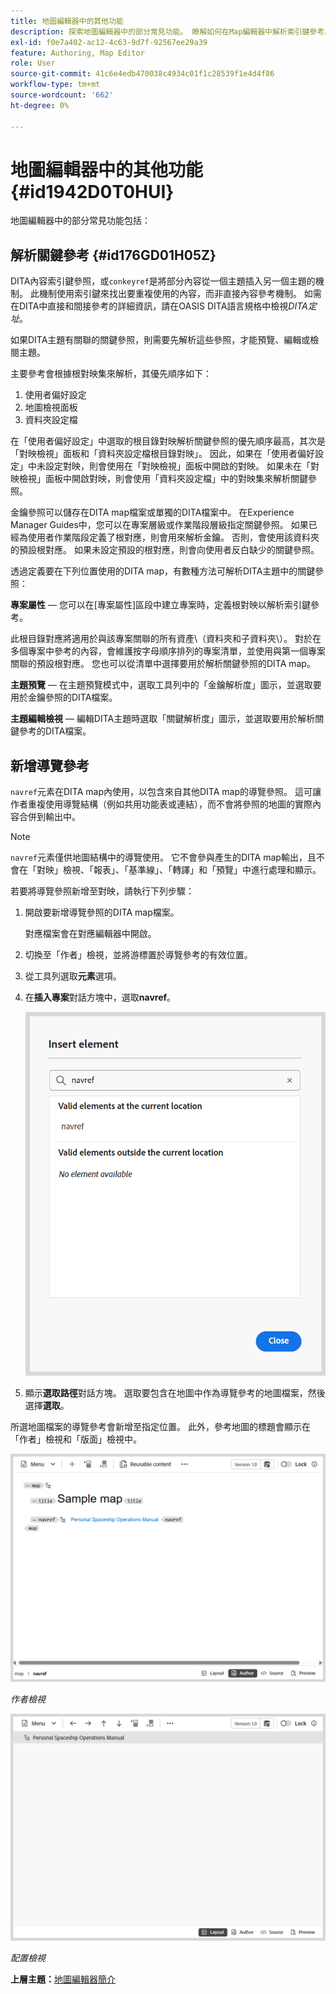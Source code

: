 ```yaml
---
title: 地圖編輯器中的其他功能
description: 探索地圖編輯器中的部分常見功能。 瞭解如何在Map編輯器中解析索引鍵參考。
exl-id: f0e7a402-ac12-4c63-9d7f-92567ee29a39
feature: Authoring, Map Editor
role: User
source-git-commit: 41c6e4edb470038c4934c01f1c28539f1e4d4f86
workflow-type: tm+mt
source-wordcount: '662'
ht-degree: 0%

---
```


# 地圖編輯器中的其他功能 {#id1942D0T0HUI}

地圖編輯器中的部分常見功能包括：

## 解析關鍵參考 {#id176GD01H05Z}

DITA內容索引鍵參照，或`conkeyref`是將部分內容從一個主題插入另一個主題的機制。 此機制使用索引鍵來找出要重複使用的內容，而非直接內容參考機制。 如需在DITA中直接和間接參考的詳細資訊，請在OASIS DITA語言規格中檢視&#x200B;*DITA定址*。

如果DITA主題有關聯的關鍵參照，則需要先解析這些參照，才能預覽、編輯或檢閱主題。

主要參考會根據根對映集來解析，其優先順序如下：

1. 使用者偏好設定
1. 地圖檢視面板
1. 資料夾設定檔

在「使用者偏好設定」中選取的根目錄對映解析關鍵參照的優先順序最高，其次是「對映檢視」面板和「資料夾設定檔根目錄對映」。 因此，如果在「使用者偏好設定」中未設定對映，則會使用在「對映檢視」面板中開啟的對映。 如果未在「對映檢視」面板中開啟對映，則會使用「資料夾設定檔」中的對映集來解析關鍵參照。

金鑰參照可以儲存在DITA map檔案或單獨的DITA檔案中。 在Experience Manager Guides中，您可以在專案層級或作業階段層級指定關鍵參照。 如果已經為使用者作業階段定義了根對應，則會用來解析金鑰。 否則，會使用該資料夾的預設根對應。 如果未設定預設的根對應，則會向使用者反白缺少的關鍵參照。

透過定義要在下列位置使用的DITA map，有數種方法可解析DITA主題中的關鍵參照：

**專案屬性** — 您可以在[專案屬性]區段中建立專案時，定義根對映以解析索引鍵參考。

此根目錄對應將適用於與該專案關聯的所有資產\（資料夾和子資料夾\）。 對於在多個專案中參考的內容，會維護按字母順序排列的專案清單，並使用與第一個專案關聯的預設根對應。 您也可以從清單中選擇要用於解析關鍵參照的DITA map。

**主題預覽** — 在主題預覽模式中，選取工具列中的「金鑰解析度」圖示，並選取要用於金鑰參照的DITA檔案。

**主題編輯檢視** — 編輯DITA主題時選取「關鍵解析度」圖示，並選取要用於解析關鍵參考的DITA檔案。

## 新增導覽參考

`navref`元素在DITA map內使用，以包含來自其他DITA map的導覽參照。 這可讓作者重複使用導覽結構（例如共用功能表或連結），而不會將參照的地圖的實際內容合併到輸出中。

>[!NOTE]
>
> `navref`元素僅供地圖結構中的導覽使用。 它不會參與產生的DITA map輸出，且不會在「對映」檢視、「報表」、「基準線」、「轉譯」和「預覽」中進行處理和顯示。

若要將導覽參照新增至對映，請執行下列步驟：

1. 開啟要新增導覽參照的DITA map檔案。

   對應檔案會在對應編輯器中開啟。
1. 切換至「作者」檢視，並將游標置於導覽參考的有效位置。
1. 從工具列選取&#x200B;**元素**&#x200B;選項。
1. 在&#x200B;**插入專案**&#x200B;對話方塊中，選取&#x200B;**navref**。

   ![](./images/select-navref-element.png)
1. 顯示&#x200B;**選取路徑**&#x200B;對話方塊。 選取要包含在地圖中作為導覽參考的地圖檔案，然後選擇&#x200B;**選取**。

所選地圖檔案的導覽參考會新增至指定位置。 此外，參考地圖的標題會顯示在「作者」檢視和「版面」檢視中。

![](./images/navref-added-author-view.png)

*作者檢視*

![](./images/navref-added-layout-view.png)

*配置檢視*


**上層主題：**&#x200B;[&#x200B;地圖編輯器簡介](map-editor.md)
